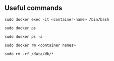 ## Useful commands

`sudo docker exec -it <container-name> /bin/bash`

`sudo docker ps`

`sudo docker ps -a`

`sudo docker rm <container names>`

`sudo rm -rf /data/db/*`

